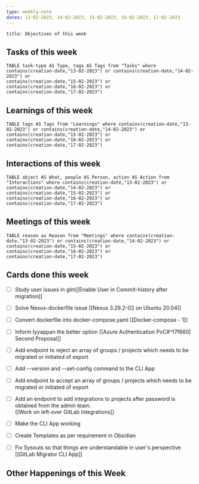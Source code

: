 ```yaml
---
type: weekly-note
dates: 13-02-2023, 14-02-2023, 15-02-2023, 16-02-2023, 17-02-2023
---
```

```ad-hint
title: Objectives of this week

``` 


## Tasks of this week
```dataview
TABLE task-type AS Type, tags AS Tags from "Tasks" where contains(creation-date,"13-02-2023") or contains(creation-date,"14-02-2023") or 
contains(creation-date,"15-02-2023") or
contains(creation-date,"16-02-2023") or
contains(creation-date,"17-02-2023")
```


## Learnings of this week
```dataview
TABLE tags AS Tags from "Learnings" where contains(creation-date,"13-02-2023") or contains(creation-date,"14-02-2023") or 
contains(creation-date,"15-02-2023") or
contains(creation-date,"16-02-2023") or
contains(creation-date,"17-02-2023")
```

## Interactions of this week
```dataview
TABLE object AS What, people AS Person, action AS Action from "Interactions" where contains(creation-date,"13-02-2023") or contains(creation-date,"14-02-2023") or 
contains(creation-date,"15-02-2023") or
contains(creation-date,"16-02-2023") or
contains(creation-date,"17-02-2023")
```


## Meetings of this week
```dataview
TABLE reason as Reason from "Meetings" where contains(creation-date,"13-02-2023") or contains(creation-date,"14-02-2023") or 
contains(creation-date,"15-02-2023") or
contains(creation-date,"16-02-2023") or
contains(creation-date,"17-02-2023")
```


## Cards done this week
- [ ] Study user issues in glm[[Enable User in Commit-history after migration]]
- [ ] Solve Nexus-dockerfile issue [[Nexus 3.29.2-02 on Ubuntu 20.04]]
- [ ] Convert dockerfile into docker-compose.yaml [[Docker-compose - 1]]
- [ ] Inform Iyyappan the better option [[Azure Authentication PoC#^f7f660| Second Proposal]]
- [ ] Add endpoint to reject an array of groups / projects which needs to be migrated or initiated of export
- [ ] Add --version and --set-config command to the CLI App
- [ ] Add endpoint to accept an array of groups / projects which needs to be migrated or initiated of export
- [ ] Add an endpoint to add integrations to projects after password is obtained from the admin team.<br>[[Work on left-over GitLab Integrations]]
- [ ] Make the CLI App working
- [ ] Create Templates as per requirement in Obsidian
- [ ] Fix Sysouts so that things are understandable in user's perspective [[GitLab Migrator CLI App]]



## Other Happenings of this Week